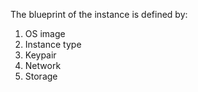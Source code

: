 The blueprint of the instance is defined by:
1. OS image
2. Instance type
3. Keypair
4. Network
5. Storage